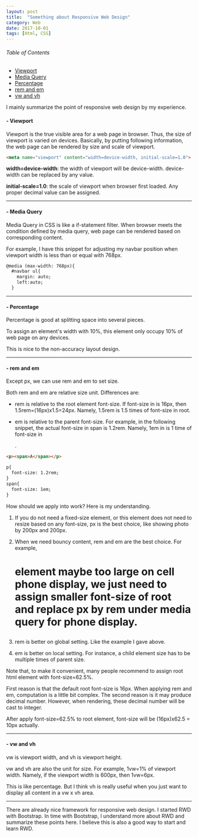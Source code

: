 ```yaml
---
layout: post
title:  "Something about Responsive Web Design"
category: Web
date: 2017-10-01
tags: [Html, CSS]
---
```


###### Table of Contents
  * [Viewport](#viewport)
  * [Media Query](#media)
  * [Percentage](#percentage)
  * [rem and em](#unit)
  * [vw and vh](#unit2)

I mainly summarize the point of responsive web design by my experience.

#### - Viewport <a id="viewport"></a>

  Viewport is the true visible area for a web page in browser. Thus, the size of viewport is varied on devices. Basically, by putting following <meta> information, the web page can be rendered by size and scale of viewport.

  ```html
  <meta name="viewport" content="width=device-width, initial-scale=1.0">
  ```

  **width=device-width**: the width of viewport will be device-width. device-width can be replaced by any value.

  **initial-scale=1.0**: the scale of viewport when browser first loaded. Any proper decimal value can be assigned.

---

#### - Media Query <a id="media"></a>

  Media Query in CSS is like a if-statement filter. When browser meets the condition defined by media query, web page can be rendered based on corresponding content.

  For example, I have this snippet for adjusting my navbar position when viewport width is less than or equal with 768px.

  ```html
  @media (max-width: 768px){
    #navbar ul{
      margin: auto;
      left:auto;
    }
  ```

---

#### - Percentage <a id="percentage"></a>

  Percentage is good at splitting space into several pieces.

  To assign an element's width with 10%, this element only occupy 10% of web page on any devices.

  This is nice to the non-accuracy layout design.

---

#### - rem and em <a id="unit"></a>

  Except px, we can use rem and em to set size.

  Both rem and em are relative size unit. Differences are:

  + rem is relative to the root element font-size. If font-size in <html> is 16px, then 1.5rem=(16px)x1.5=24px. Namely, 1.5rem is 1.5 times of font-size in root.

  + em is relative to the parent font-size. For example, in the following snippet, the actual font-size in span is 1.2rem. Namely, 1em in <span> is 1 time of font-size in <p>.

  ```html
  <p><span>A</span></p>
  ```

  ```html
  p{
    font-size: 1.2rem;
  }
  span{
    font-size: 1em;
  }
  ```

  How should we apply into work? Here is my understanding.

  1. If you do not need a fixed-size element, or this element does not need to resize based on any font-size, px is the best choice, like showing photo by 200px and 200px.

  1. When we need bouncy content, rem and em are the best choice. For example, <H1> element maybe too large on cell phone display, we just need to assign smaller font-size of root and replace px by rem under media query for phone display.

  1. rem is better on global setting. Like the example I gave above.

  1. em is better on local setting. For instance, a child element size has to be multiple times of parent size.

  Note that, to make it convenient, many people recommend to assign root html element with font-size=62.5%.

  First reason is that the default root font-size is 16px. When applying rem and em, computation is a little bit complex. The second reason is it may produce decimal number. However, when rendering, these decimal number will be cast to integer.

  After apply font-size=62.5% to root element, font-size will be (16px)x62.5 = 10px actually.

---

#### - vw and vh <a id="unit2"></a>

vw is viewport width, and vh is viewport height.

vw and vh are also the unit for size. For example, 1vw=1% of viewport width. Namely, if the viewport width is 600px, then 1vw=6px.

This is like percentage. But I think vh is really useful when you just want to display all content in a vw x vh area.

---

There are already nice framework for responsive web design. I started RWD with Bootstrap. In time with Bootstrap, I understand more about RWD and summarize these points here. I believe this is also a good way to start and learn RWD.
